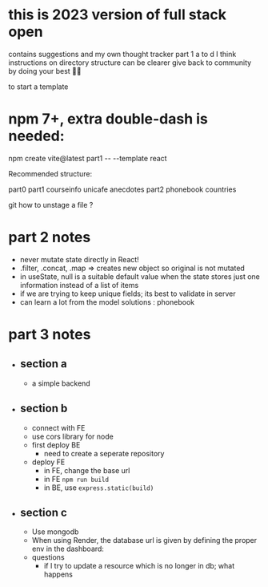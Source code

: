 # this is 2023 version of full stack open

contains suggestions and my own thought tracker
part 1 a to d I think instructions on directory structure can be clearer
give back to community by doing your best 👌🏽


to start a template 
# npm 7+, extra double-dash is needed:
npm create vite@latest part1 -- --template react

Recommended structure:

part0
part1
  courseinfo
  unicafe
  anecdotes
part2
  phonebook
  countries

git how to unstage a file ?

# part 2 notes
  - never mutate state directly in React!
  - .filter, .concat, .map => creates new object so original is not mutated
  - in useState, null is a suitable default value when the state stores just one information instead of a list of items
  - if we are trying to keep unique fields; its best to validate in server
  - can learn a lot from the model solutions : phonebook

# part 3 notes
  - ## section a
    - a simple backend
  - ## section b
    - connect with FE
    - use cors library for node
    - first deploy BE
      - need to create a seperate repository
    - deploy FE
      - in FE, change the base url
      - in FE `npm run build`
      - in BE, use `express.static(build)`
  - ## section c
    - Use mongodb
    - When using Render, the database url is given by defining the proper env in the dashboard:
    - questions
      - if I try to update a resource which is no longer in db; what happens
      
